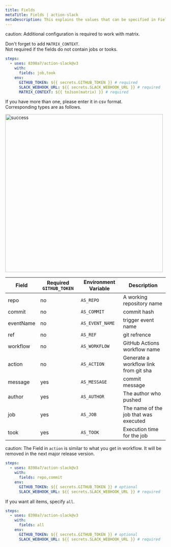 ```yaml
---
title: Fields
metaTitle: Fields | action-slack
metaDescription: This explains the values that can be specified in Fields.
---
```


caution: Additional configuration is required to work with matrix.

Don't forget to add `MATRIX_CONTEXT`.  
Not required if the fields do not contain jobs or tooks.

```yaml
steps:
  - uses: 8398a7/action-slack@v3
    with:
      fields: job,took
    env:
      GITHUB_TOKEN: ${{ secrets.GITHUB_TOKEN }} # required
      SLACK_WEBHOOK_URL: ${{ secrets.SLACK_WEBHOOK_URL }} # required
      MATRIX_CONTEXT: ${{ toJson(matrix) }} # required
```

If you have more than one, please enter it in csv format.  
Corresponding types are as follows.

<img width="495" alt="success" src="https://user-images.githubusercontent.com/8043276/84587112-64844800-ae57-11ea-8007-7ce83a91dae3.png" />

| Field     | Required `GITHUB_TOKEN` | Environment Variable | Description                           |
| --------- | ----------------------- | -------------------- | ------------------------------------- |
| repo      | no                      | `AS_REPO`            | A working repository name             |
| commit    | no                      | `AS_COMMIT`          | commit hash                           |
| eventName | no                      | `AS_EVENT_NAME`      | trigger event name                    |
| ref       | no                      | `AS_REF`             | git refrence                          |
| workflow  | no                      | `AS_WORKFLOW`        | GitHub Actions workflow name          |
| action    | no                      | `AS_ACTION`          | Generate a workflow link from git sha |
| message   | yes                     | `AS_MESSAGE`         | commit message                        |
| author    | yes                     | `AS_AUTHOR`          | The author who pushed                 |
| job       | yes                     | `AS_JOB`             | The name of the job that was executed |
| took      | yes                     | `AS_TOOK`            | Execution time for the job            |

caution: The Field in `action` is similar to what you get in workflow. It will be removed in the next major release version.

```yaml
steps:
  - uses: 8398a7/action-slack@v3
    with:
      fields: repo,commit
    env:
      GITHUB_TOKEN: ${{ secrets.GITHUB_TOKEN }} # optional
      SLACK_WEBHOOK_URL: ${{ secrets.SLACK_WEBHOOK_URL }} # required
```

If you want all items, specify `all`.

```yaml
steps:
  - uses: 8398a7/action-slack@v3
    with:
      fields: all
    env:
      GITHUB_TOKEN: ${{ secrets.GITHUB_TOKEN }} # optional
      SLACK_WEBHOOK_URL: ${{ secrets.SLACK_WEBHOOK_URL }} # required
```

